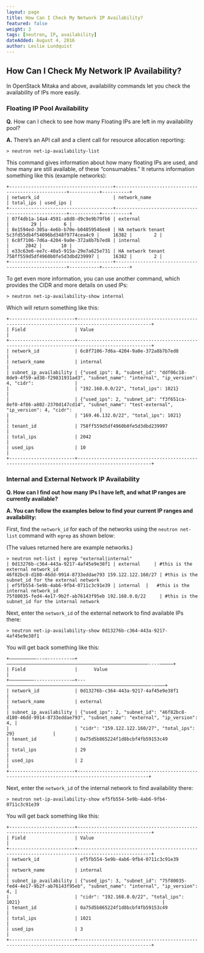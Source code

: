 ```yaml
---
layout: page
title: How Can I Check My Network IP Availability?
featured: false
weight: 3
tags: [neutron, IP, availability]
dateAdded: August 4, 2016
author: Leslie Lundquist
---
```


## How Can I Check My Network IP Availability?

In OpenStack Mitaka and above, availability commands let you check the availability of IPs more easily.

### Floating IP Pool Availability

**Q.** How can I check to see how many Floating IPs are left in my availability pool? 

**A.** There’s an API call and a client call for resource allocation reporting:

```
> neutron net-ip-availability-list
```
This command gives information about how many floating IPs are used, and how many are still available, of these “consumables.” It returns information something like this (example networks):

```
+--------------------------------------+----------------------------------------------------+-----------+----------+
| network_id                           | network_name                                       | total_ips | used_ips |
+--------------------------------------+----------------------------------------------------+-----------+----------+
| 07f4db1a-14a4-4591-a8d8-d9c9e9b79fb6 | external                                           |        29 |        6 |
| 8e1594ed-305a-4e6b-b70e-b04059546ee8 | HA network tenant 5c3fd55db4f54096bd348f9774cea4c9 |     16382 |        2 |
| 6c8f7106-7d6a-4204-9a0e-372a8b7b7ed8 | internal                                           |      2042 |       10 |
| e33c63e6-ee7c-40a5-915a-29e7a625e731 | HA network tenant 758ff559d5df4960b0fe5d3dbd239997 |     16382 |        2 |
+--------------------------------------+----------------------------------------------------+-----------+----------+
```
To get even more information, you can use another command, which provides the CIDR and more details on used IPs:

```
> neutron net-ip-availability-show internal
```

Which will return something like this:

```
+------------------------+-------------------------------------------------------------------------------------------------+
| Field                  | Value                                                                                           |
+------------------------+-------------------------------------------------------------------------------------------------+
| network_id             | 6c8f7106-7d6a-4204-9a0e-372a8b7b7ed8                                                            |
| network_name           | internal                                                                                        |
| subnet_ip_availability | {"used_ips": 8, "subnet_id": "ddf06c18-8de9-4f59-ad38-f29831931ad3", "subnet_name": "internal", "ip_version": 4, "cidr":               |
|                        | "192.168.0.0/22", "total_ips": 1021}                                                            |
|                        | {"used_ips": 2, "subnet_id": "f3f651ca-8ef0-4f86-a802-2370d147cd14", "subnet_name": "test-external", "ip_version": 4, "cidr":          |
|                        | "169.46.132.0/22", "total_ips": 1021}                                                           |
| tenant_id              | 758ff559d5df4960b0fe5d3dbd239997                                                                |
| total_ips              | 2042                                                                                            |
| used_ips               | 10                                                                                              |
+------------------------+-------------------------------------------------------------------------------------------------+
```

### Internal and External Network IP Availability

**Q. How can I find out how many IPs I have left, and what IP ranges are currently available?**

**A. You can follow the examples below to find your current IP ranges and availability:**

First, find the `network_id` for each of the networks using the `neutron net-list` command with `egrep` as shown below: 

(The values returned here are example networks.)
```
> neutron net-list | egrep "external|internal"
| 0d13276b-c364-443a-9217-4af45e9e38f1 | external     | #this is the external network_id
46f82bc8-d180-46dd-9914-8733eddae793 159.122.122.160/27 | #this is the subnet_id for the external network
| ef5fb554-5e9b-4ab6-9fb4-0711c3c91e39 | internal  |   #this is the internal network_id
75f80035-fed4-4e17-9b2f-ab76143f95eb 192.168.0.0/22     | #this is the subnet_id for the internal network
```

Next, enter the `network_id` of the external network to find available IPs there:

```
> neutron net-ip-availability-show 0d13276b-c364-443a-9217-4af45e9e38f1
```
You will get back something like this:

```
+——————————---—---------—+————————————————————————————————————————————————————----—————+
| Field                  |      Value                                                  |
+—————————--------------—+---—————————————————————————————————————————————————————-————+
| network_id             | 0d13276b-c364-443a-9217-4af45e9e38f1                        |
| network_name           | external                                                    |
| subnet_ip_availability | {"used_ips": 2, "subnet_id": "46f82bc8-d180-46dd-9914-8733eddae793", "subnet_name": "external", "ip_version": 4, |
|                        | "cidr": "159.122.122.160/27", "total_ips": 29}              |
| tenant_id              | 0a75d5b865224f1d8bcbf4fb59153c49                            |
| total_ips              | 29                                                          |
| used_ips               | 2                                                           |
+------------------------+------------------------------------------------------------------------------------------------+
```
Next, enter the `network_id` of the internal network to find availability there:

```
> neutron net-ip-availability-show ef5fb554-5e9b-4ab6-9fb4-0711c3c91e39
```

You will get back something like this:

```
+------------------------+-------------------------------------------------------------------------------------------------+
| Field                  | Value                                                                                           |
+------------------------+-------------------------------------------------------------------------------------------------+
| network_id             | ef5fb554-5e9b-4ab6-9fb4-0711c3c91e39                                                            |
| network_name           | internal                                                                                        |
| subnet_ip_availability | {"used_ips": 3, "subnet_id": "75f80035-fed4-4e17-9b2f-ab76143f95eb", "subnet_name": "internal", "ip_version": 4, |
|                        | "cidr": "192.168.0.0/22", "total_ips": 1021}                                                    |
| tenant_id              | 0a75d5b865224f1d8bcbf4fb59153c49                                                                |
| total_ips              | 1021                                                                                            |
| used_ips               | 3                                                                                               |
+------------------------+-------------------------------------------------------------------------------------------------+
```


